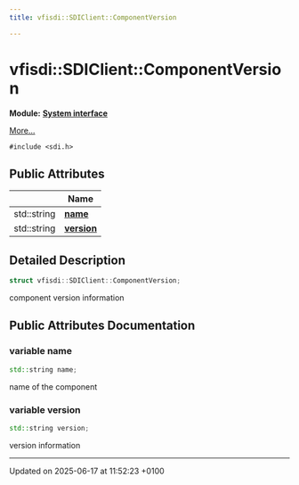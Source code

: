 ```yaml
---
title: vfisdi::SDIClient::ComponentVersion

---
```


# vfisdi::SDIClient::ComponentVersion

**Module:** **[System interface](group__sdisystem.md)**



 [More...](#detailed-description)


`#include <sdi.h>`

## Public Attributes

|                | Name           |
| -------------- | -------------- |
| std::string | **[name](structvfisdi_1_1_s_d_i_client_1_1_component_version.md#variable-name)**  |
| std::string | **[version](structvfisdi_1_1_s_d_i_client_1_1_component_version.md#variable-version)**  |

## Detailed Description

```cpp
struct vfisdi::SDIClient::ComponentVersion;
```


component version information 

## Public Attributes Documentation

### variable name

```cpp
std::string name;
```


name of the component 


### variable version

```cpp
std::string version;
```


version information 


-------------------------------

Updated on 2025-06-17 at 11:52:23 +0100